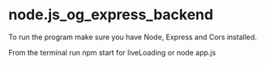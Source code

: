 # node.js_og_express_backend

To run the program make sure you have Node, Express and Cors installed.

From the terminal run npm start for liveLoading or node app.js


